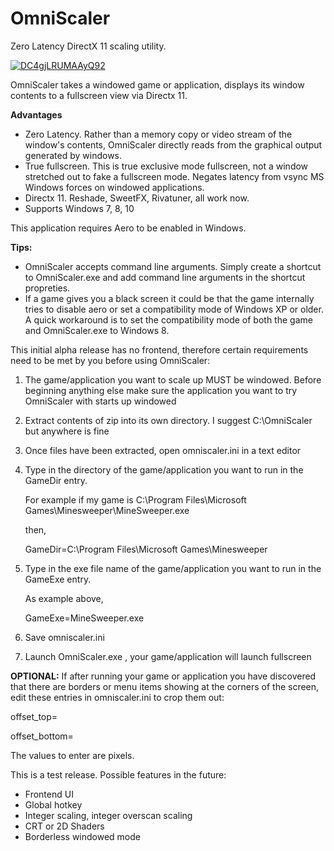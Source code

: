 

# OmniScaler
Zero Latency DirectX 11 scaling utility.

[![DC4gjLRUMAAyQ92](https://user-images.githubusercontent.com/19247958/146376619-fe827111-f2a6-48b1-b67f-b4b7b5ca0d3e.jpg)](https://www.patreon.com/mashakos)



OmniScaler takes a windowed game or application, displays its window contents to a fullscreen view via Directx 11. 

**Advantages**
 - Zero Latency. Rather than a memory copy or video stream of the window's contents, OmniScaler directly reads from the graphical output generated by windows.
 - True fullscreen. This is true exclusive mode fullscreen, not a window stretched out to fake a fullscreen mode. Negates latency from vsync MS Windows forces on windowed applications.
 - Directx 11. Reshade, SweetFX, Rivatuner, all work now.
 - Supports Windows 7, 8, 10


This application requires Aero to be enabled in Windows.


**Tips:**
- OmniScaler accepts command line arguments. Simply create a shortcut to OmniScaler.exe and add command line arguments in the shortcut propreties.
- If a game gives you a black screen it could be that the game internally tries to disable aero or set a compatibility mode of Windows XP or older. A quick workaround is to set the compatibility mode of both the game and OmniScaler.exe to Windows 8.

This initial alpha release has no frontend, therefore certain requirements need to be met by you before using OmniScaler:
 1. The game/application you want to scale up MUST be windowed. Before beginning anything else make sure the application you want to try OmniScaler with starts up windowed
 2. Extract contents of zip into its own directory. I suggest C:\OmniScaler but anywhere is fine
 3. Once files have been extracted, open omniscaler.ini in a text editor
 4. Type in the directory of the game/application you want to run in the GameDir entry.
 
	  For example if my game is C:\Program Files\Microsoft Games\Minesweeper\MineSweeper.exe
	  
	  then, 
	  
	  GameDir=C:\Program Files\Microsoft Games\Minesweeper
	  
 5. Type in the exe file name of the game/application you want to run in the GameExe entry.
	  
	  As example above,
	  
	  GameExe=MineSweeper.exe
	  
 6. Save omniscaler.ini
 7. Launch OmniScaler.exe , your game/application will launch fullscreen 

**OPTIONAL:** If after running your game or application you have discovered that there are borders or menu items showing at the corners of the screen, edit these entries in omniscaler.ini to crop them out:

offset_top=

offset_bottom=

The values to enter are pixels.

This is a test release. Possible features in the future:
 - Frontend UI
 - Global hotkey
 - Integer scaling, integer overscan scaling
 - CRT or 2D Shaders
 - Borderless windowed mode
